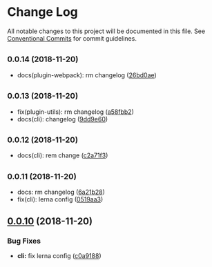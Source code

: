 # Change Log

All notable changes to this project will be documented in this file.
See [Conventional Commits](https://conventionalcommits.org) for commit guidelines.

## <small>0.0.14 (2018-11-20)</small>

* docs(plugin-webpack): rm changelog ([26bd0ae](https://github.com/BarryYan/nsp/commit/26bd0ae))





## <small>0.0.13 (2018-11-20)</small>

* fix(plugin-utils): rm changelog ([a58fbb2](https://github.com/BarryYan/nsp/commit/a58fbb2))
* docs(cli): changelog ([9dd9e60](https://github.com/BarryYan/nsp/commit/9dd9e60))





## <small>0.0.12 (2018-11-20)</small>

* docs(cli): rem change ([c2a71f3](https://github.com/BarryYan/nsp/commit/c2a71f3))





## <small>0.0.11 (2018-11-20)</small>

* docs: rm changelog ([6a21b28](https://github.com/BarryYan/nsp/commit/6a21b28))
* fix(cli): lerna config ([0519aa3](https://github.com/BarryYan/nsp/commit/0519aa3))





## [0.0.10](https://github.com/BarryYan/nsp/compare/v0.0.9...v0.0.10) (2018-11-20)


### Bug Fixes

* **cli:** fix lerna config ([c0a9188](https://github.com/BarryYan/nsp/commit/c0a9188))
